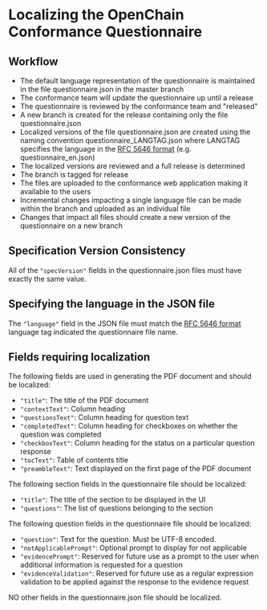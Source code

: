 # Localizing the OpenChain Conformance Questionnaire

## Workflow
* The default language representation of the questionnaire is maintained in the file questionnaire.json in the master branch
* The conformance team will update the questionnaire up until a release
* The questionnaire is reviewed by the conformance team and "released"
* A new branch is created for the release containing only the file questionnaire.json
* Localized versions of the file questionnaire.json are created using the naming convention questionnaire_LANGTAG.json where LANGTAG specifies the language in the [RFC 5646 format](https://tools.ietf.org/html/rfc5646) (e.g. questionnaire_en.json)
* The localized versions are reviewed and a full release is determined
* The branch is tagged for release
* The files are uploaded to the conformance web application making it available to the users
* Incremental changes impacting a single language file can be made within the branch and uploaded as an individual file
* Changes that impact all files should create a new version of the questionnaire on a new branch

## Specification Version Consistency
All of the `"specVersion"` fields in the questionnaire.json files must have exactly the same value.

## Specifying the language in the JSON file
The `"language"` field in the JSON file must match the [RFC 5646 format](https://tools.ietf.org/html/rfc5646) language tag indicated the questionnaire file name.

## Fields requiring localization
The following fields are used in generating the PDF document and should be localized:
* `"title"`: The title of the PDF document
* `"contextText"`: Column heading
* `"questionsText"`: Column heading for question text
* `"completedText"`: Column heading for checkboxes on whether the question was completed
* `"checkboxText"`: Column heading for the status on a particular question response
* `"tocText"`: Table of contents title
* `"preambleText"`: Text displayed on the first page of the PDF document

The following section fields in the questionnaire file should be localized:
* `"title"`: The title of the section to be displayed in the UI
* `"questions"`: The list of questions belonging to the section

The following question fields in the questionnaire file should be localized:
* `"question"`: Text for the question.  Must be UTF-8 encoded.
* `"notApplicablePrompt"`: Optional prompt to display for not applicable
* `"evidencePrompt"`: Reserved for future use as a prompt to the user when additional information is requested for a question
* `"evidenceValidation"`: Reserved for future use as a regular expression validation to be applied against the response to the evidence request

NO other fields in the questionnaire.json file should be localized.
